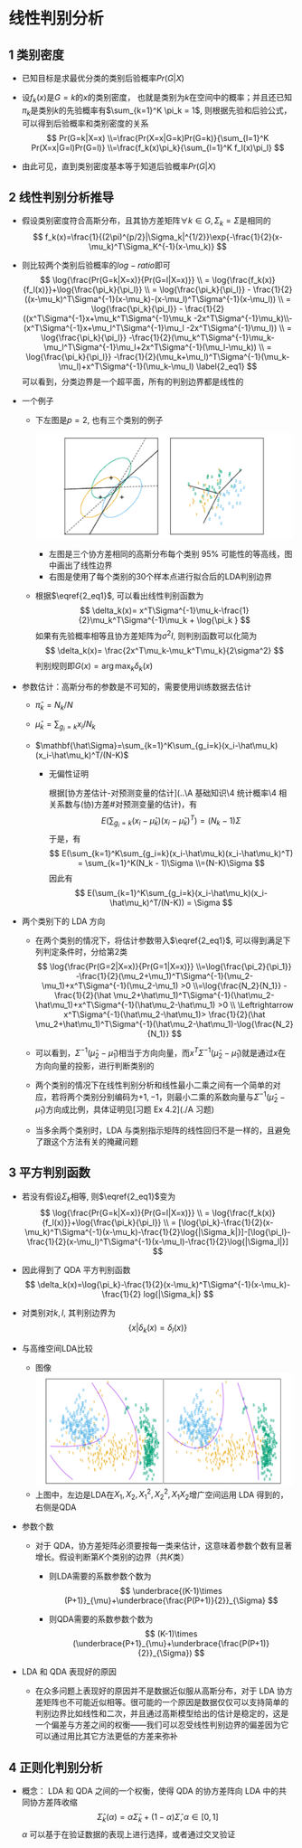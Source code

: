 # 线性判别分析

## 1 类别密度

* 已知目标是求最优分类的类别后验概率$Pr(G|X)$

* 设$f_k(x)$是$G=k$的$x$的类别密度， 也就是类别为$k$在空间中的概率；并且还已知$\pi_k$是类别$k$的先验概率有$\sum_{k=1}^K \pi_k = 1$, 则根据先验和后验公式，可以得到后验概率和类别密度的关系
  $$
  Pr(G=k|X=x)
  \\=\frac{Pr(X=x|G=k)Pr(G=k)}{\sum_{l=1}^K Pr(X=x|G=l)Pr(G=l)}
  \\=\frac{f_k(x)\pi_k}{\sum_{l=1}^K f_l(x)\pi_l}
  $$

* 由此可见，直到类别密度基本等于知道后验概率$Pr(G|X)$

## 2 线性判别分析推导

* 假设类别密度符合高斯分布，且其协方差矩阵$\forall k \in G, \Sigma_k=\Sigma$是相同的
  $$
  f_k(x)=\frac{1}{(2\pi)^{p/2}|\Sigma_k|^{1/2}}\exp{-\frac{1}{2}(x-\mu_k)^T\Sigma_K^{-1}(x-\mu_k)}
  $$

* 则比较两个类别后验概率的$log-ratio$即可
  $$
  \log{\frac{Pr(G=k|X=x)}{Pr(G=l|X=x)}}
  \\ = \log{\frac{f_k(x)}{f_l(x)}}+\log{\frac{\pi_k}{\pi_l}}
  \\ = \log{\frac{\pi_k}{\pi_l}} - \frac{1}{2}((x-\mu_k)^T\Sigma^{-1}(x-\mu_k)-(x-\mu_l)^T\Sigma^{-1}(x-\mu_l))
  \\ = \log{\frac{\pi_k}{\pi_l}} - \frac{1}{2}((x^T\Sigma^{-1}x+\mu_k^T\Sigma^{-1}\mu_k -2x^T\Sigma^{-1}\mu_k)\\-(x^T\Sigma^{-1}x+\mu_l^T\Sigma^{-1}\mu_l -2x^T\Sigma^{-1}\mu_l))
  \\ = \log{\frac{\pi_k}{\pi_l}} -\frac{1}{2}(\mu_k^T\Sigma^{-1}\mu_k-\mu_l^T\Sigma^{-1}\mu_l+2x^T\Sigma^{-1}(\mu_l-\mu_k))
  \\ = \log{\frac{\pi_k}{\pi_l}} -\frac{1}{2}(\mu_k+\mu_l)^T\Sigma^{-1}(\mu_k-\mu_l)+x^T\Sigma^{-1}(\mu_k-\mu_l) \label{2_eq1}
  $$
  可以看到，分类边界是一个超平面，所有的判别边界都是线性的


* 一个例子

  * 下左图是$p=2$, 也有三个类别的例子

    ![1620383178692](assets/1620383178692.png)

    * 左图是三个协方差相同的高斯分布每个类别 95% 可能性的等高线，图中画出了线性边界
    * 右图是使用了每个类别的30个样本点进行拟合后的LDA判别边界

  * 根据$\eqref{2_eq1}$, 可以看出线性判别函数为
    $$
    \delta_k(x)= x^T\Sigma^{-1}\mu_k-\frac{1}{2}\mu_k^T\Sigma^{-1}\mu_k + \log{\pi_k }
    $$
    如果有先验概率相等且协方差矩阵为$\sigma^2 I$, 则判别函数可以化简为
    $$
    \delta_k(x)= \frac{2x^T\mu_k-\mu_k^T\mu_k}{2\sigma^2}
    $$
    判别规则即$G(x)=\arg\max_{k}\delta_k(x)$

* 参数估计：高斯分布的参数是不可知的，需要使用训练数据去估计

  * $\hat\pi_k = N_k/N​$

  * $\hat \mu_k=\sum_{g_i=k}x_i/N_k​$

  * $\mathbf{\hat\Sigma}=\sum_{k=1}^K\sum_{g_i=k}(x_i-\hat\mu_k)(x_i-\hat\mu_k)^T/(N-K)​$

    * 无偏性证明

      根据[协方差估计-对预测变量的估计](..\A 基础知识\4 统计概率\4 相关系数与(协)方差#对预测变量的估计)，有
      $$
      E(\sum_{g_i=k}(x_i-\hat\mu_k)(x_i-\hat\mu_k)^T) = (N_k - 1)\Sigma
      $$
      于是，有
      $$
      E(\sum_{k=1}^K\sum_{g_i=k}(x_i-\hat\mu_k)(x_i-\hat\mu_k)^T) = \sum_{k=1}^K(N_k - 1)\Sigma 
      \\=(N-K)\Sigma
      $$
      因此有
      $$
      E(\sum_{k=1}^K\sum_{g_i=k}(x_i-\hat\mu_k)(x_i-\hat\mu_k)^T/(N-K)) = \Sigma
      $$

  

* 两个类别下的 LDA 方向

  * 在两个类别的情况下，将估计参数带入$\eqref{2_eq1}$, 可以得到满足下列判定条件时，分给第2类
    $$
    \log{\frac{Pr(G=2|X=x)}{Pr(G=1|X=x)}}
    \\=\log{\frac{\pi_2}{\pi_1}} -\frac{1}{2}(\mu_2+\mu_1)^T\Sigma^{-1}(\mu_2-\mu_1)+x^T\Sigma^{-1}(\mu_2-\mu_1) >0
    \\=\log{\frac{N_2}{N_1}} -\frac{1}{2}(\hat \mu_2+\hat\mu_1)^T\Sigma^{-1}(\hat\mu_2-\hat\mu_1)+x^T\Sigma^{-1}(\hat\mu_2-\hat\mu_1) >0
    \\ \Leftrightarrow x^T\Sigma^{-1}(\hat\mu_2-\hat\mu_1)> \frac{1}{2}(\hat \mu_2+\hat\mu_1)^T\Sigma^{-1}(\hat\mu_2-\hat\mu_1)-\log{\frac{N_2}{N_1}}
    $$

  * 可以看到，$\Sigma^{-1}(\hat\mu_2-\hat\mu_1)​$相当于方向向量，而$x^T\Sigma^{-1}(\hat\mu_2-\hat\mu_1)​$就是通过$x​$在方向向量的投影，进行判断类别的

  * 两个类别的情况下在线性判别分析和线性最小二乘之间有一个简单的对应，若将两个类别分别编码为$+1,-1$，则最小二乘的系数向量与$\Sigma^{-1}(\hat\mu_2-\hat\mu_1)$方向成比例，具体证明见[习题 Ex 4.2](./A 习题)

  * 当多余两个类别时，LDA 与类别指示矩阵的线性回归不是一样的，且避免了跟这个方法有关的掩藏问题

  

## 3 平方判别函数

* 若没有假设$Σ_k$相等, 则$\eqref{2_eq1}$变为
  $$
  \log{\frac{Pr(G=k|X=x)}{Pr(G=l|X=x)}}
  \\ = \log{\frac{f_k(x)}{f_l(x)}}+\log{\frac{\pi_k}{\pi_l}}
  \\ = [\log{\pi_k}-\frac{1}{2}(x-\mu_k)^T\Sigma^{-1}(x-\mu_k)-\frac{1}{2}\log{|\Sigma_k|}]-[\log{\pi_l}-\frac{1}{2}(x-\mu_l)^T\Sigma^{-1}(x-\mu_l)-\frac{1}{2}\log{|\Sigma_l|}]
  $$

* 因此得到了 QDA 平方判别函数
  $$
  \delta_k(x)=\log{\pi_k}-\frac{1}{2}(x-\mu_k)^T\Sigma^{-1}(x-\mu_k)-\frac{1}{2}
  log{|\Sigma_k|}
  $$

* 对类别对$k,l$, 其判别边界为
  $$
  \{x|\delta_k(x)=\delta_l(x)\}
  $$

* 与高维空间LDA比较

  * 图像![1620635492450](assets/1620635492450.png)
  * 上图中，左边是LDA在$X_1,X_2,{X_1}^2,{X_2}^2,X_1X_2$增广空间运用 LDA 得到的，右侧是QDA

* 参数个数

  * 对于 QDA，协方差矩阵必须要按每一类来估计，这意味着参数个数有显著增长。假设判断第$K$个类别的边界（共$K$类）

    * 则LDA需要的系数参数个数为
      $$
      \underbrace{(K-1)\times (P+1)}_{\mu}+\underbrace{\frac{P(P+1)}{2}}_{\Sigma}
      $$

    * 则QDA需要的系数参数个数为
      $$
      (K-1)\times (\underbrace{P+1}_{\mu}+\underbrace{\frac{P(P+1)}{2}}_{\Sigma})
      $$

* LDA 和 QDA 表现好的原因

  * 在众多问题上表现好的原因并不是数据近似服从高斯分布，对于 LDA 协方差矩阵也不可能近似相等。很可能的一个原因是数据仅仅可以支持简单的判别边界比如线性和二次，并且通过高斯模型给出的估计是稳定的，这是一个偏差与方差之间的权衡——我们可以忍受线性判别边界的偏差因为它可以通过用比其它方法更低的方差来弥补

## 4 正则化判别分析

* 概念： LDA 和 QDA 之间的一个权衡，使得 QDA 的协方差阵向 LDA 中的共同协方差阵收缩
  $$
  \hat\Sigma_k(\alpha)=\alpha\hat\Sigma_k+(1-\alpha)\hat\Sigma,\alpha\in[0,1]
  $$
  $\alpha$ 可以基于在验证数据的表现上进行选择，或者通过交叉验证


